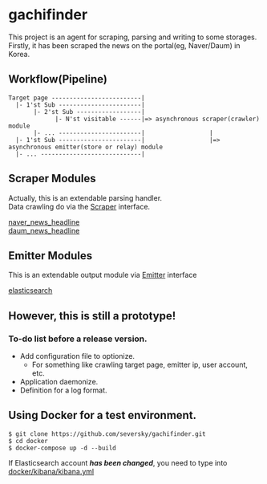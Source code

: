 # gachifinder

This project is an agent for scraping, parsing and writing to some storages.<br />
Firstly, it has been scraped the news on the portal(eg, Naver/Daum) in Korea.

## Workflow(Pipeline)

```
Target page -------------------------|
  |- 1'st Sub -----------------------|
       |- 2'st Sub ------------------|
             |- N'st visitable ------|=> asynchronous scraper(crawler) module
       |- ... -----------------------|                  |
  |- 1'st Sub -----------------------|                  |=> asynchronous emitter(store or relay) module
  |- ... ----------------------------|
```

## Scraper Modules

Actually, this is an extendable parsing handler.<br />
Data crawling do via the [Scraper](https://github.com/seversky/gachifinder/blob/master/scrape/scrape.go) interface.

[naver_news_headline](https://github.com/seversky/gachifinder/blob/master/scrape/naver_news_headline.go)<br />
[daum_news_headline](https://github.com/seversky/gachifinder/blob/master/scrape/daum_news_headline.go)

## Emitter Modules

This is an extendable output module via [Emitter](https://github.com/seversky/gachifinder/blob/master/gachifinder.go) interface<br />

[elasticsearch](https://github.com/seversky/gachifinder/blob/master/emit/elasticsearch.go)

## However, this is still a prototype!

### To-do list before a release version.

- Add configuration file to optionize.
  - For something like crawling target page, emitter ip, user account, etc.
- Application daemonize.
- Definition for a log format.

## Using Docker for a test environment.

```
$ git clone https://github.com/seversky/gachifinder.git
$ cd docker
$ docker-compose up -d --build
```

If Elasticsearch account **_has been changed_**, you need to type into [docker/kibana/kibana.yml](https://github.com/seversky/gachifinder/blob/master/docker/kibana/kibana.yml)
